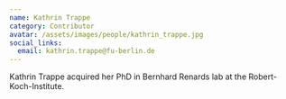 ```yaml
---
name: Kathrin Trappe
category: Contributor
avatar: /assets/images/people/kathrin_trappe.jpg
social_links:
  email: kathrin.trappe@fu-berlin.de
---
```


Kathrin Trappe acquired her PhD in Bernhard Renards lab at the Robert-Koch-Institute.